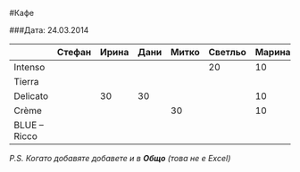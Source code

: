#Кафе

###Дата: 24.03.2014

|            |Стефан | Ирина | Дани | Митко | Светльо | Марина | Венци | Общо |
|------------|-------|-------|------|-------|---------|--------|-------|------|
|Intenso     |       |       |      |       |       20|      10|       |30|
|Tierra      |       |       |      |       |         |        |       |0|   
|Delicato    |       |     30|    30|       |         |      10|       |70|
|Crème       |       |       |      |     30|         |      10|       |40|
|BLUE – Ricco|       |       |      |       |         |        |       |0| 


_P.S. Когато добавяте добавете и в **Общо** (това не е Excel)_